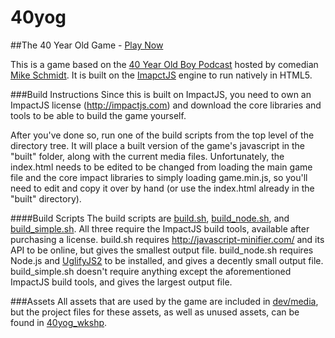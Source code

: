 40yog
=====
##The 40 Year Old Game - [Play Now](http://40yog.manic-studios.com)

This is a game based on the [40 Year Old Boy Podcast](http://www.mikeschmidtcomedy.com/podcast) hosted by comedian [Mike Schmidt](http://www.mikeschmidtcomedy.com).  It is built on the [ImapctJS](http://impactjs.com) engine to run natively in HTML5.

###Build Instructions
Since this is built on ImpactJS, you need to own an ImpactJS license (http://impactjs.com) and download the core libraries and tools to be able to build the game yourself.

After you've done so, run one of the build scripts from the top level of the directory tree.  It will place a built version of the game's javascript in the "built" folder, along with the current media files.  Unfortunately, the index.html needs to be edited to be changed from loading the main game file and the core impact libraries to simply loading game.min.js, so you'll need to edit and copy it over by hand (or use the index.html already in the "built" directory).

####Build Scripts
The build scripts are [build.sh](build.sh), [build_node.sh](build_node.sh), and [build_simple.sh](build_simple.sh).  All three require the ImpactJS build tools, available after purchasing a license.  build.sh requires http://javascript-minifier.com/ and its API to be online, but gives the smallest output file.  build_node.sh requires Node.js and [UglifyJS2](https://github.com/mishoo/UglifyJS2) to be installed, and gives a decently small output file.  build_simple.sh doesn't require anything except the aforementioned ImpactJS build tools, and gives the largest output file.

###Assets
All assets that are used by the game are included in [dev/media](dev/media), but the project files for these assets, as well as unused assets, can be found in [40yog_wkshp](https://github.com/Manic0892/40yog_wkshp).
